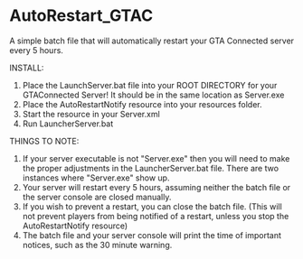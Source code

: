 # AutoRestart_GTAC
A simple batch file that will automatically restart your GTA Connected server every 5 hours.

INSTALL:
1) Place the LaunchServer.bat file into your ROOT DIRECTORY for your GTAConnected Server! It should be in the same location as Server.exe
2) Place the AutoRestartNotify resource into your resources folder.
3) Start the resource in your Server.xml
4) Run LauncherServer.bat

THINGS TO NOTE:
1) If your server executable is not "Server.exe" then you will need to make the proper adjustments in the LauncherServer.bat file. There are two instances where "Server.exe" show up.
2) Your server will restart every 5 hours, assuming neither the batch file or the server console are closed manually.
3) If you wish to prevent a restart, you can close the batch file. (This will not prevent players from being notified of a restart, unless you stop the AutoRestartNotify resource)
4) The batch file and your server console will print the time of important notices, such as the 30 minute warning.

